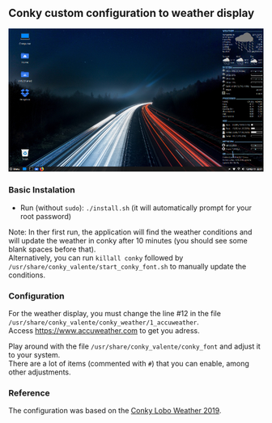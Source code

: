 ## Conky custom configuration to weather display
  
![Conky Example](https://github.com/viniciusov/conky-valente/blob/master/screenshot/screenshot.png)
  
### Basic Instalation
- Run (without `sudo`):
`./install.sh` (it will automatically prompt for your root password) 
  
Note: In ther first run, the application will find the weather conditions and will update the weather in conky after 10 minutes (you should see some blank spaces before that).  
Alternatively, you can run `killall conky` followed by `/usr/share/conky_valente/start_conky_font.sh` to manually update the conditions.

### Configuration
For the weather display, you must change the line #12 in the file  
`/usr/share/conky_valente/conky_weather/1_accuweather`.  
Access https://www.accuweather.com to get you adress.
  
Play around with the file `/usr/share/conky_valente/conky_font` and adjust it to your system.  
There are a lot of items (commented with `#`) that you can enable, among other adjustments.

### Reference
The configuration was based on the [Conky Lobo Weather 2019](https://linuxdicasesuporte.blogspot.com/2018/12/conky-lobo-weather-2019_10.html).
